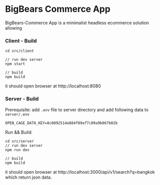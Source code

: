 # BigBears Commerce App
BigBears-Commerce App is a minimalist headless ecommerce solution allowing

### Client - Build
```
cd src/client

// run dev server
npm start

// build
npm build
```

it should open browser at http://localhost:8080

### Server - Build
Prerequisite:
add `.env` file to server directory and add following data to `server/.env`

```
OPEN_CAGE_DATA_KEY=8c0892514e884f09af7c09a9b067b02b
```
Run && Build:
```
cd src/server
// run dev server
npm run dev

// build 
npm build

```
it should open browser at http://localhost:3000/api/v1/search?q=bangkok which return json data.